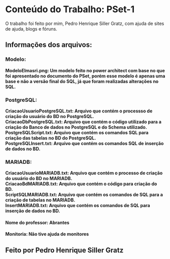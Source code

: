 # Conteúdo do Trabalho: PSet-1
 O trabalho foi feito por mim, Pedro Henrique Siller Gratz, com ajuda de sites de ajuda, blogs e fóruns.

## Informações dos arquivos:
### Modelo:
<b> ModeloElmasri.png: Um modelo feito no power architect com base no que foi apresentado no documento do PSet, porém esse modelo é apenas uma base e não a versão final do SQL, já que foram realizadas alterações no SQL.</b><br>
### PostgreSQL:
<b>CriacaoUsuarioPostgreSQL.txt: Arquivo que contém o processso de criação do usuário do BD no PostgreSQL.</b> <br>
<b>CriacaoDbPostgreSQL.txt: Arquivo que contém o código utilizado para a criação do Banco de dados no PostgreSQL e do Schema utilizado.</b> <br>
<b>PostgreSQLScript.txt: Arquivo que contém os comandos SQL para criação das tabelas no BD do PostgreSQL.<b> <br>
<b>PostgreSQLInsert.txt: Arquivo que contém os comandos SQL de inserção de dados no BD.</b> <br>
### MARIADB:
<b>CriacaoUsuarioMARIADB.txt: Arquivo que contém o processo de criação do usuário do BD no MARIADB.</b> <br>
<b>CriacaoBdMARIADB.txt: Arquivo que contém o código para criação do BD.</b> <br>
<b>ScriptSQLMARIADB.txt: Arquivo que contém os comandos de SQL para a criação de tabelas no MARIADB.</b> <br>
<b>InsertMARIADB.txt: Arquivo que contém os comandos de SQL para inserção de dados no BD.</b> <br>
 #### Nome do professor: Abrantes
 #### Monitoria: Não tive ajuda de monitores
## Feito por Pedro Henrique Siller Gratz
